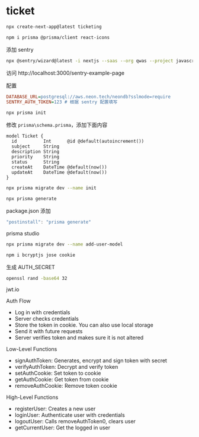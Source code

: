 # ticket

```sh
npx create-next-app@latest ticketing
```


```sh
npm i prisma @prisma/client react-icons
```

添加 sentry


```sh
npx @sentry/wizard@latest -i nextjs --saas --org qwas --project javascript-nextjs
```

访问
http://localhost:3000/sentry-example-page


配置

```ini
DATABASE_URL=postgresql://aws.neon.tech/neondb?sslmode=require
SENTRY_AUTH_TOKEN=123 # 根据 sentry 配置填写
```

```sh
npx prisma init
```

修改 `prisma\schema.prisma`，添加下面内容

```prisma
model Ticket {
  id          Int      @id @default(autoincrement())
  subject     String
  description String
  priority    String
  status      String
  createAt    DateTime @default(now())
  updateAt    DateTime @default(now())
}
```

```sh
npx prisma migrate dev --name init
```

```sh
npx prisma generate
```

package.json 添加

```js
"postinstall": "prisma generate"
```

prisma studio


```sh
npx prisma migrate dev --name add-user-model
```


```sh
npm i bcryptjs jose cookie
```

生成 AUTH_SECRET

```sh
openssl rand -base64 32
```

jwt.io


Auth Flow

- Log in with credentials
- Server checks credentials
- Store the token in cookie. You can also use local storage
- Send it with future requests
- Server verifies token and makes sure it is not altered


Low-Level Functions

- signAuthToken: Generates, encrypt and sign token with secret
- verifyAuthToken: Decrypt and verify token
- setAuthCookie: Set token to cookie
- getAuthCookie: Get token from cookie
- removeAuthCookie: Remove token cookie

High-Level Functions

- registerUser: Creates a new user
- loginUser: Authenticate user with credentials
- logoutUser: Calls removeAuthToken0, clears user
- getCurrentUser: Get the logged in user
